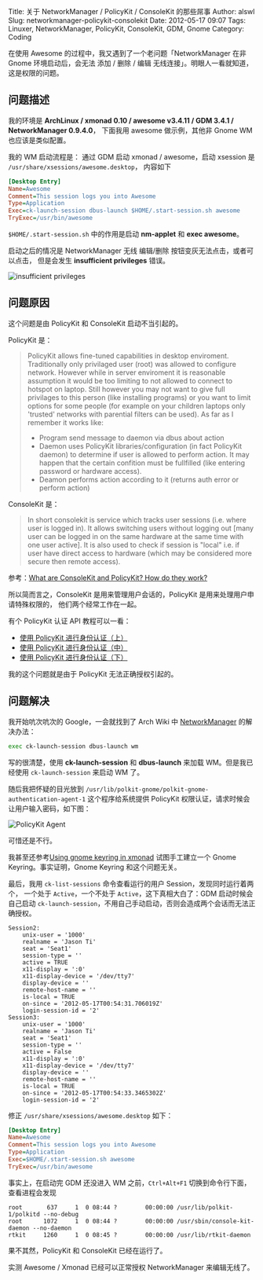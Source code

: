 Title: 关于 NetworkManager / PolicyKit / ConsoleKit 的那些屌事
Author: alswl
Slug: networkmanager-policykit-consolekit
Date: 2012-05-17 09:07
Tags: Linuxer, NetworkManager, PolicyKit, ConsoleKit, GDM, Gnome
Category: Coding


在使用 Awesome 的过程中，我又遇到了一个老问题「NetworkManager 在非 Gnome
环境启动后，会无法 添加 / 删除 / 编辑 无线连接」。明眼人一看就知道，
这是权限的问题。

## 问题描述 ##

我的环境是 **ArchLinux / xmonad 0.10 / awesome v3.4.11 / GDM 3.4.1 / NetworkManager 0.9.4.0**，
下面我用 awesome 做示例，其他非 Gnome WM 也应该是类似配置。


我的 WM 启动流程是：
通过 GDM 启动 xmonad / awesome，启动 xsession 是 `/usr/share/xsessions/awesome.desktop`，
内容如下

<!-- more -->

``` ini
[Desktop Entry]
Name=Awesome
Comment=This session logs you into Awesome
Type=Application
Exec=ck-launch-session dbus-launch $HOME/.start-session.sh awesome
TryExec=/usr/bin/awesome
```

`$HOME/.start-session.sh` 中的作用是启动 **nm-applet** 和 **exec awesome**。

启动之后的情况是 NetworkManager 无线 编辑/删除 按钮变灰无法点击，或者可以点击，
但是会发生 **insufficient privileges** 错误。

![insufficient privileges](https://ohsolnxaa.qnssl.com/upload_dropbox/201205/insufficient-privileges.png)


## 问题原因 ##

这个问题是由 PolicyKit 和 ConsoleKit 启动不当引起的。

PolicyKit 是：

> PolicyKit allows fine-tuned capabilities in desktop enviroment. Traditionally only privilaged user (root) was allowed to configure network. However while in server enviroment it is reasonable assumption it would be too limiting to not allowed to connect to hotspot on laptop. Still however you may not want to give full privilages to this person (like installing programs) or you want to limit options for some people (for example on your children laptops only 'trusted' networks with parential filters can be used). As far as I remember it works like:
> 
> * Program send message to daemon via dbus about action
> * Daemon uses PolicyKit libraries/configuration (in fact PolicyKit daemon) to determine if user is allowed to perform action. It may happen that the certain confition must be fullfilled (like entering password or hardware access).
> * Deamon performs action according to it (returns auth error or perform action)

ConsoleKit 是：

> In short consolekit is service which tracks user sessions (i.e. where user is logged in). It allows switching users without logging out [many user can be logged in on the same hardware at the same time with one user active]. It is also used to check if session is "local" i.e. if user have direct access to hardware (which may be considered more secure then remote access).

参考：[What are ConsoleKit and PolicyKit? How do they work?](http://unix.stackexchange.com/questions/5220/what-are-consolekit-and-policykit-how-do-they-work)

所以简而言之，ConsoleKit 是用来管理用户会话的，PolicyKit 是用来处理用户申请特殊权限的，
他们两个经常工作在一起。

有个 PolicyKit 认证 API 教程可以一看：

* [使用 PolicyKit 进行身份认证（上）](http://www.kissuki.com/blog/2009/03/10/policykit/)
* [使用 PolicyKit 进行身份认证（中）](http://www.kissuki.com/blog/2009/03/12/policykit/)
* [使用 PolicyKit 进行身份认证（下）](http://www.kissuki.com/blog/2009/03/13/policykit/)

我的这个问题就是由于 PolicyKit 无法正确授权引起的。

## 问题解决 ##

我开始吭次吭次的 Google，一会就找到了 Arch Wiki 中 [NetworkManager](https://wiki.archlinux.org/index.php/NetworkManager#Set_up_PolicyKit_permissions) 的解决办法：

``` bash
exec ck-launch-session dbus-launch wm
```

写的很清楚，使用 **ck-launch-session** 和 **dbus-launch** 来加载 WM。但是我已经使用
`ck-launch-session` 来启动 WM 了。

随后我把怀疑的目光放到 `/usr/lib/polkit-gnome/polkit-gnome-authentication-agent-1`
这个程序给系统提供 PolicyKit 权限认证，请求时候会让用户输入密码，如下图：

![PolicyKit Agent](https://ohsolnxaa.qnssl.com/upload_dropbox/201205/policykit-agent.png)

可惜还是不行。

我甚至还参考[Using gnome keyring in xmonad](http://blog.san-ss.com.ar/2011/03/using-gnome-keyring-in-xmonad.html)
试图手工建立一个 Gnome Keyring。事实证明，Gnome Keyring 和这个问题无关。

最后，我用 `ck-list-sessions` 命令查看运行的用户 Session，发现同时运行着两个，
一个处于 `Active`，一个不处于 `Active`，这下真相大白了：GDM 启动时候会自己启动
`ck-launch-session`，不用自己手动启动，否则会造成两个会话而无法正确授权。

```
Session2:
	unix-user = '1000'
	realname = 'Jason Ti'
	seat = 'Seat1'
	session-type = ''
	active = TRUE
	x11-display = ':0'
	x11-display-device = '/dev/tty7'
	display-device = ''
	remote-host-name = ''
	is-local = TRUE
	on-since = '2012-05-17T00:54:31.706019Z'
	login-session-id = '2'
Session3:
	unix-user = '1000'
	realname = 'Jason Ti'
	seat = 'Seat1'
	session-type = ''
	active = False
	x11-display = ':0'
	x11-display-device = '/dev/tty7'
	display-device = ''
	remote-host-name = ''
	is-local = TRUE
	on-since = '2012-05-17T00:54:33.3465302Z'
	login-session-id = '2'
```

修正 `/usr/share/xsessions/awesome.desktop` 如下：

``` ini
[Desktop Entry]
Name=Awesome
Comment=This session logs you into Awesome
Type=Application
Exec=$HOME/.start-session.sh awesome
TryExec=/usr/bin/awesome
```

事实上，在启动完 GDM 还没进入 WM 之前，`Ctrl+Alt+F1` 切换到命令行下面，查看进程会发现

```
root       637     1  0 08:44 ?        00:00:00 /usr/lib/polkit-1/polkitd --no-debug
root      1072     1  0 08:44 ?        00:00:00 /usr/sbin/console-kit-daemon --no-daemon
rtkit     1260     1  0 08:45 ?        00:00:00 /usr/lib/rtkit-daemon
```

果不其然，PolicyKit 和 ConsoleKit 已经在运行了。

实测 Awesome / Xmonad 已经可以正常授权 NetworkManager 来编辑无线了。
